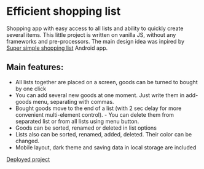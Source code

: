 # Efficient shopping list
Shopping app with easy access to all lists and ability to quickly create several items.
This little project is written on vanilla JS, without any frameworks and pre-processors.
The main design idea was inpired by [Super simple shopping list](https://play.google.com/store/apps/details?id=com.bitwize10.supersimpleshoppinglist) Android app.

## Main features:
- All lists together are placed on a screen, goods can be turned to bought by one click
- You can add several new goods at one moment. Just write them in add-goods menu, separating with commas.
- Bought goods move to the end of a list (with 2 sec delay for more convenient multi-element control). - You can delete them from separated list or from all lists using menu button.
- Goods can be sorted, renamed or deleted in list options
- Lists also can be sorted, renamed, added, deleted. Their color can be changed.
- Mobile layout, dark theme and saving data in local storage are included

[Deployed project](https://lavrov88.github.io/shopping/)
